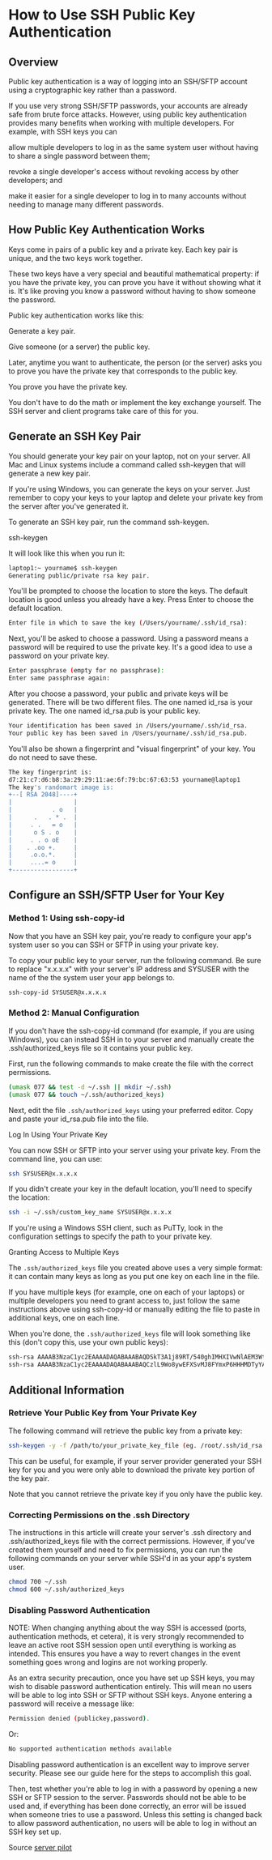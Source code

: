 # How to Use SSH Public Key Authentication

## Overview

Public key authentication is a way of logging into an SSH/SFTP account using a cryptographic key rather than a password.

If you use very strong SSH/SFTP passwords, your accounts are already safe from brute force attacks. However, using public key authentication provides many benefits when working with multiple developers. For example, with SSH keys you can

allow multiple developers to log in as the same system user without having to share a single password between them;

revoke a single developer's access without revoking access by other developers; and

make it easier for a single developer to log in to many accounts without needing to manage many different passwords.

## How Public Key Authentication Works

Keys come in pairs of a public key and a private key. Each key pair is unique, and the two keys work together.

These two keys have a very special and beautiful mathematical property: if you have the private key, you can prove you have it without showing what it is. It's like proving you know a password without having to show someone the password.

Public key authentication works like this:

Generate a key pair.

Give someone (or a server) the public key.

Later, anytime you want to authenticate, the person (or the server) asks you to prove you have the private key that corresponds to the public key.

You prove you have the private key.

You don't have to do the math or implement the key exchange yourself. The SSH server and client programs take care of this for you.

## Generate an SSH Key Pair

You should generate your key pair on your laptop, not on your server. All Mac and Linux systems include a command called ssh-keygen that will generate a new key pair.

If you're using Windows, you can generate the keys on your server. Just remember to copy your keys to your laptop and delete your private key from the server after you've generated it.

To generate an SSH key pair, run the command ssh-keygen.

ssh-keygen

It will look like this when you run it:

```bash
laptop1:~ yourname$ ssh-keygen
Generating public/private rsa key pair.
```

You'll be prompted to choose the location to store the keys. The default location is good unless you already have a key. Press Enter to choose the default location.

```bash
Enter file in which to save the key (/Users/yourname/.ssh/id_rsa):
```

Next, you'll be asked to choose a password. Using a password means a password will be required to use the private key. It's a good idea to use a password on your private key.

```bash
Enter passphrase (empty for no passphrase):
Enter same passphrase again:
```

After you choose a password, your public and private keys will be generated. There will be two different files. The one named id_rsa is your private key. The one named id_rsa.pub is your public key.

```bash
Your identification has been saved in /Users/yourname/.ssh/id_rsa.
Your public key has been saved in /Users/yourname/.ssh/id_rsa.pub.
```

You'll also be shown a fingerprint and "visual fingerprint" of your key. You do not need to save these.

```bash
The key fingerprint is:
d7:21:c7:d6:b8:3a:29:29:11:ae:6f:79:bc:67:63:53 yourname@laptop1
The key's randomart image is:
+--[ RSA 2048]----+
|                 |
|           . o   |
|      .   . * .  |
|     . .   = o   |
|      o S . o    |
|     . . o oE    |
|    . .oo +.     |
|     .o.o.*.     |
|     ....= o     |
+-----------------+
```

## Configure an SSH/SFTP User for Your Key

### Method 1: Using ssh-copy-id

Now that you have an SSH key pair, you're ready to configure your app's system user so you can SSH or SFTP in using your private key.

To copy your public key to your server, run the following command. Be sure to replace "x.x.x.x" with your server's IP address and SYSUSER with the name of the the system user your app belongs to.

```bash
ssh-copy-id SYSUSER@x.x.x.x
```

### Method 2: Manual Configuration

If you don't have the ssh-copy-id command (for example, if you are using Windows), you can instead SSH in to your server and manually create the .ssh/authorized_keys file so it contains your public key.

First, run the following commands to make create the file with the correct permissions.

```bash
(umask 077 && test -d ~/.ssh || mkdir ~/.ssh)
(umask 077 && touch ~/.ssh/authorized_keys)
```

Next, edit the file `.ssh/authorized_keys` using your preferred editor. Copy and paste your id_rsa.pub file into the file.

Log In Using Your Private Key

You can now SSH or SFTP into your server using your private key. From the command line, you can use:

```bash
ssh SYSUSER@x.x.x.x
```

If you didn't create your key in the default location, you'll need to specify the location:

```bash
ssh -i ~/.ssh/custom_key_name SYSUSER@x.x.x.x
```

If you're using a Windows SSH client, such as PuTTy, look in the configuration settings to specify the path to your private key.

Granting Access to Multiple Keys

The `.ssh/authorized_keys` file you created above uses a very simple format: it can contain many keys as long as you put one key on each line in the file.

If you have multiple keys (for example, one on each of your laptops) or multiple developers you need to grant access to, just follow the same instructions above using ssh-copy-id or manually editing the file to paste in additional keys, one on each line.

When you're done, the `.ssh/authorized_keys` file will look something like this (don't copy this, use your own public keys):

```bash
ssh-rsa AAAAB3NzaC1yc2EAAAADAQABAAABAQDSkT3A1j89RT/540ghIMHXIVwNlAEM3WtmqVG7YN/wYwtsJ8iCszg4/lXQsfLFxYmEVe8L9atgtMGCi5QdYPl4X/c+5YxFfm88Yjfx+2xEgUdOr864eaI22yaNMQ0AlyilmK+PcSyxKP4dzkf6B5Nsw8lhfB5n9F5md6GHLLjOGuBbHYlesKJKnt2cMzzS90BdRk73qW6wJ+MCUWo+cyBFZVGOzrjJGEcHewOCbVs+IJWBFSi6w1enbKGc+RY9KrnzeDKWWqzYnNofiHGVFAuMxrmZOasqlTIKiC2UK3RmLxZicWiQmPnpnjJRo7pL0oYM9r/sIWzD6i2S9szDy6aZ mike@laptop1
ssh-rsa AAAAB3NzaC1yc2EAAAADAQABAAABAQCzlL9Wo8ywEFXSvMJ8FYmxP6HHHMDTyYAWwM3AOtsc96DcYVQIJ5VsydZf5/4NWuq55MqnzdnGB2IfjQvOrW4JEn0cI5UFTvAG4PkfYZb00Hbvwho8JsSAwChvWU6IuhgiiUBofKSMMifKg+pEJ0dLjks2GUcfxeBwbNnAgxsBvY6BCXRfezIddPlqyfWfnftqnafIFvuiRFB1DeeBr24kik/550MaieQpJ848+MgIeVCjko4NPPLssJ/1jhGEHOTlGJpWKGDqQK+QBaOQZh7JB7ehTK+pwIFHbUaeAkr66iVYJuC05iA7ot9FZX8XGkxgmhlnaFHNf0l8ynosanqt henry@laptop2
```

## Additional Information

### Retrieve Your Public Key from Your Private Key

The following command will retrieve the public key from a private key:

```bash
ssh-keygen -y -f /path/to/your_private_key_file (eg. /root/.ssh/id_rsa or ~/.ssh/custom_key_name)
```

This can be useful, for example, if your server provider generated your SSH key for you and you were only able to download the private key portion of the key pair.

Note that you cannot retrieve the private key if you only have the public key.

### Correcting Permissions on the .ssh Directory

The instructions in this article will create your server's .ssh directory and .ssh/authorized_keys file with the correct permissions. However, if you've created them yourself and need to fix permissions, you can run the following commands on your server while SSH'd in as your app's system user.

```bash
chmod 700 ~/.ssh
chmod 600 ~/.ssh/authorized_keys
```

### Disabling Password Authentication

NOTE: When changing anything about the way SSH is accessed (ports, authentication methods, et cetera), it is very strongly recommended to leave an active root SSH session open until everything is working as intended. This ensures you have a way to revert changes in the event something goes wrong and logins are not working properly.

As an extra security precaution, once you have set up SSH keys, you may wish to disable password authentication entirely. This will mean no users will be able to log into SSH or SFTP without SSH keys. Anyone entering a password will receive a message like:

```bash
Permission denied (publickey,password).
```

Or:

```bash
No supported authentication methods available
```

Disabling password authentication is an excellent way to improve server security. Please see our guide here for the steps to accomplish this goal.

Then, test whether you're able to log in with a password by opening a new SSH or SFTP session to the server. Passwords should not be able to be used and, if everything has been done correctly, an error will be issued when someone tries to use a password. Unless this setting is changed back to allow password authentication, no users will be able to log in without an SSH key set up.

Source [server pilot](https://serverpilot.io)